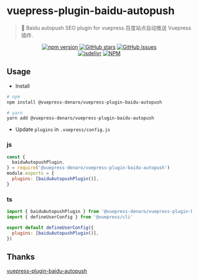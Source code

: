 # vuepress-plugin-baidu-autopush

> :tada: Baidu autopush SEO plugin for vuepress.百度站点自动推送 Vuepress 插件.

<p align="center">
  <a href="https://www.npmjs.com/package/@vuepress-denaro/vuepress-plugin-baidu-autopush" target="_blank"><img alt="npm version" src="https://img.shields.io/npm/v/@vuepress-denaro/vuepress-plugin-baidu-autopush"></a>
  <a href="https://github.com/denaro-org/vuepress-theme-denaro/stargazers" target="_blank"><img alt="GitHub stars" src="https://img.shields.io/github/stars/denaro-org/v-charts2"></a>
  <a href="https://github.com/denaro-org/vuepress-theme-denaro/issues" target="_blank"><img alt="GitHub issues" src="https://img.shields.io/github/issues/denaro-org/v-charts2"></a>
  <br />
  <a href="https://www.jsdelivr.com/package/npm/@vuepress-denaro/vuepress-plugin-baidu-autopush" target="_blank"><img alt="jsdelivr" src="https://data.jsdelivr.com/v1/package/npm/@vuepress-denaro/vuepress-plugin-baidu-autopush/badge"></a>
  <a href="https://github.com/denaro-org/vuepress-theme-denaro/blob/main/LICENSE" target="_blank"><img alt="NPM" src="https://img.shields.io/npm/l/@vuepress-denaro/vuepress-plugin-baidu-autopush"></a>
</p>

## Usage

- Install

```bash
# npm
npm install @vuepress-denaro/vuepress-plugin-baidu-autopush

# yarn
yarn add @vuepress-denaro/vuepress-plugin-baidu-autopush
```

- Update `plugins` in `.vuepress/config.js`

### js

```javascript
const {
  baiduAutopushPlugin,
} = require('@vuepress-denaro/vuepress-plugin-baidu-autopush')
module.exports = {
  plugins: [baiduAutopushPlugin()],
}
```

### ts

```javascript
import { baiduAutopushPlugin } from '@vuepress-denaro/vuepress-plugin-baidu-autopush'
import { defineUserConfig } from '@vuepress/cli'

export default defineUserConfig({
  plugins: [baiduAutopushPlugin()],
})
```

## Thanks

[vuepress-plugin-baidu-autopush](https://github.com/IOriens/vuepress-plugin-baidu-autopush)

